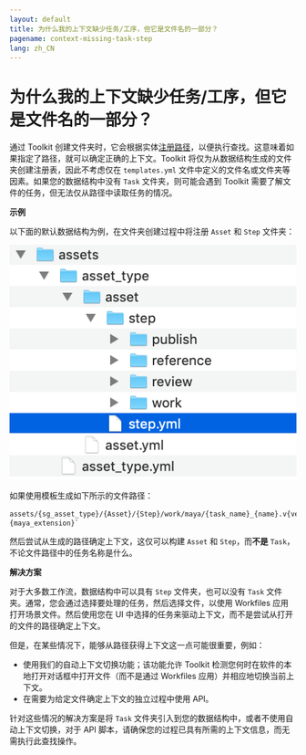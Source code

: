 ```yaml
---
layout: default
title: 为什么我的上下文缺少任务/工序，但它是文件名的一部分？
pagename: context-missing-task-step
lang: zh_CN
---
```


# 为什么我的上下文缺少任务/工序，但它是文件名的一部分？

通过 Toolkit 创建文件夹时，它会根据实体[注册路径](../administering/what-is-path-cache.md)，以便执行查找。这意味着如果指定了路径，就可以确定正确的上下文。Toolkit 将仅为从数据结构生成的文件夹创建注册表，因此不考虑仅在 `templates.yml` 文件中定义的文件名或文件夹等因素。如果您的数据结构中没有 `Task` 文件夹，则可能会遇到 Toolkit 需要了解文件的任务，但无法仅从路径中读取任务的情况。

**示例**

以下面的默认数据结构为例，在文件夹创建过程中将注册 `Asset` 和 `Step` 文件夹：

![默认资产数据结构](./images/asset-schema.png)

如果使用模板生成如下所示的文件路径：

    assets/{sg_asset_type}/{Asset}/{Step}/work/maya/{task_name}_{name}.v{version}.{maya_extension}`

然后尝试从生成的路径确定上下文，这仅可以构建 `Asset` 和 `Step`，而**不是** `Task`，不论文件路径中的任务名称是什么。

**解决方案**

对于大多数工作流，数据结构中可以具有 `Step` 文件夹，也可以没有 `Task` 文件夹。通常，您会通过选择要处理的任务，然后选择文件，以使用 Workfiles 应用打开场景文件。然后使用您在 UI 中选择的任务来驱动上下文，而不是尝试从打开的文件的路径确定上下文。

但是，在某些情况下，能够从路径获得上下文这一点可能很重要，例如：

- 使用我们的自动上下文切换功能；该功能允许 Toolkit 检测您何时在软件的本地打开对话框中打开文件（而不是通过 Workfiles 应用）并相应地切换当前上下文。
- 在需要为给定文件确定上下文的独立过程中使用 API。

针对这些情况的解决方案是将 `Task` 文件夹引入到您的数据结构中，或者不使用自动上下文切换，对于 API 脚本，请确保您的过程已具有所需的上下文信息，而无需执行此查找操作。
